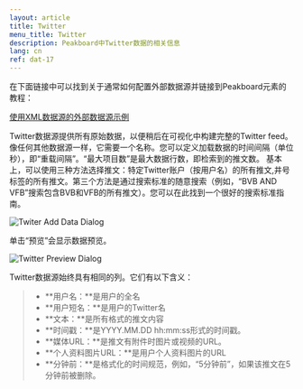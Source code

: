 ```yaml
---
layout: article
title: Twitter
menu_title: Twitter
description: Peakboard中Twitter数据的相关信息
lang: cn
ref: dat-17
---
```

在下面链接中可以找到关于通常如何配置外部数据源并链接到Peakboard元素的教程：

[使用XML数据源的外部数据源示例](/tutorials/03-cn-xml-data.html)

Twitter数据源提供所有原始数据，以便稍后在可视化中构建完整的Twitter feed。像任何其他数据源一样，它需要一个名称。您可以定义加载数据的时间间隔（单位秒），即“重载间隔”。“最大项目数”是最大数据行数，即检索到的推文数。
基本上，可以使用三种方法选择推文：特定Twitter账户（按用户名）的所有推文,井号标签的所有推文。第三个方法是通过搜索标准的随意搜索（例如，“BVB AND VFB”搜索包含BVB和VFB的所有推文）。您可以在此找到一个很好的搜索标准指南。

![Twiter Add Data Dialog](/assets/images/data-sources/twitter/twitter-add-data-dialog.png)

单击“预览”会显示数据预览。

![Twitter Preview Dialog](/assets/images/data-sources/twitter/twitter-preview-dialog.png)

Twitter数据源始终具有相同的列。它们有以下含义：

> *	**用户名：**是用户的全名
> *	**用户短名：**是用户的Twitter名
> *	**文本：**是所有格式的推文内容
> *	**时间戳：**是YYYY.MM.DD hh:mm:ss形式的时间戳。
> *	**媒体URL：**是推文有附件时图片或视频的URL。
> *	**个人资料图片URL：**是用户个人资料图片的URL
> *	**分钟前：**是格式化的时间规范，例如，“5分钟前”，如果该推文在5分钟前被删除。
